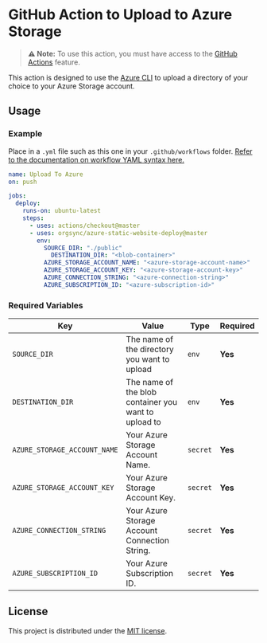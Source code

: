 # GitHub Action to Upload to Azure Storage

> **⚠️ Note:** To use this action, you must have access to the [GitHub Actions](https://github.com/features/actions) feature.

This action is designed to use the [Azure CLI](https://docs.microsoft.com/en-us/cli/azure/install-azure-cli?view=azure-cli-latest) to upload a directory of your choice to your Azure Storage account.

## Usage

### Example

Place in a `.yml` file such as this one in your `.github/workflows` folder. [Refer to the documentation on workflow YAML syntax here.](https://help.github.com/en/articles/workflow-syntax-for-github-actions)

```yaml
name: Upload To Azure
on: push

jobs:
  deploy:
    runs-on: ubuntu-latest
    steps:
      - uses: actions/checkout@master
      - uses: orgsync/azure-static-website-deploy@master
        env:
          SOURCE_DIR: "./public"
        	DESTINATION_DIR: "<blob-container>"
          AZURE_STORAGE_ACCOUNT_NAME: "<azure-storage-account-name>"
          AZURE_STORAGE_ACCOUNT_KEY: "<azure-storage-account-key>"
          AZURE_CONNECTION_STRING: "<azure-connection-string>"
          AZURE_SUBSCRIPTION_ID: "<azure-subscription-id>"
```
### Required Variables

| Key | Value | Type | Required |
| ------------- | ------------- | ------------- | ------------- |
| `SOURCE_DIR` | The name of the directory you want to upload | `env` | **Yes** |
| `DESTINATION_DIR` | The name of the blob container you want to upload to | `env` | **Yes** |
| `AZURE_STORAGE_ACCOUNT_NAME` | Your Azure Storage Account Name. | `secret` | **Yes** |
| `AZURE_STORAGE_ACCOUNT_KEY` | Your Azure Storage Account Key. | `secret` | **Yes** |
| `AZURE_CONNECTION_STRING` | Your Azure Storage Account Connection String. | `secret` | **Yes** |
| `AZURE_SUBSCRIPTION_ID` | Your Azure Subscription ID. | `secret` | **Yes** |

## License

This project is distributed under the [MIT license](LICENSE.md).
